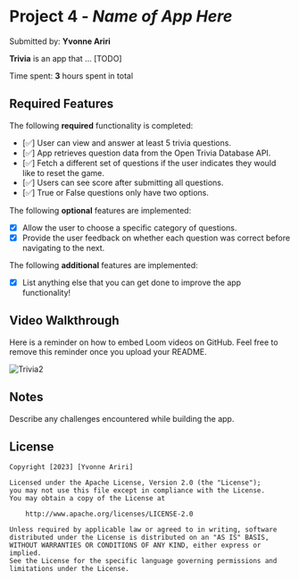 # Project 4 - *Name of App Here*

Submitted by: **Yvonne Ariri**

**Trivia** is an app that ... [TODO] 

Time spent: **3** hours spent in total

## Required Features

The following **required** functionality is completed:

- [✅] User can view and answer at least 5 trivia questions.
- [✅] App retrieves question data from the Open Trivia Database API.
- [✅] Fetch a different set of questions if the user indicates they would like to reset the game.
- [✅] Users can see score after submitting all questions.
- [✅] True or False questions only have two options.


The following **optional** features are implemented:

  
- [x] Allow the user to choose a specific category of questions.
- [x] Provide the user feedback on whether each question was correct before navigating to the next.

The following **additional** features are implemented:

- [x] List anything else that you can get done to improve the app functionality!

## Video Walkthrough

Here is a reminder on how to embed Loom videos on GitHub. Feel free to remove this reminder once you upload your README. 

![Trivia2](https://github.com/YvonneAriri/Capstone_YvonneAriri/assets/102451432/34e6f859-d9d4-4ffb-a9e3-ee3011878f1a)


## Notes

Describe any challenges encountered while building the app.

## License

    Copyright [2023] [Yvonne Ariri]

    Licensed under the Apache License, Version 2.0 (the "License");
    you may not use this file except in compliance with the License.
    You may obtain a copy of the License at

        http://www.apache.org/licenses/LICENSE-2.0

    Unless required by applicable law or agreed to in writing, software
    distributed under the License is distributed on an "AS IS" BASIS,
    WITHOUT WARRANTIES OR CONDITIONS OF ANY KIND, either express or implied.
    See the License for the specific language governing permissions and
    limitations under the License.
